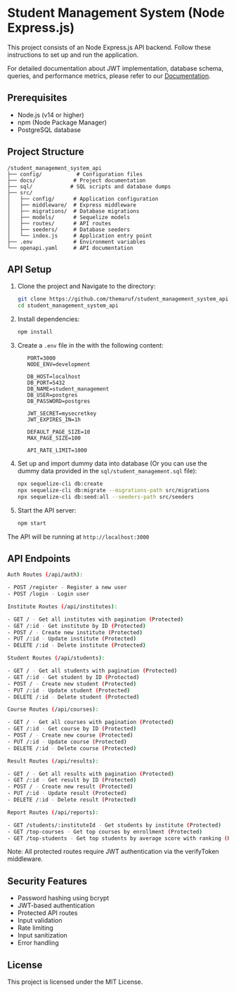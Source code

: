 # Student Management System (Node Express.js)

This project consists of an Node Express.js API backend. Follow these instructions to set up and run the application.

For detailed documentation about JWT implementation, database schema, queries, and performance metrics, please refer to our [Documentation](docs/DOCUMENTATION.md).

## Prerequisites

- Node.js (v14 or higher)
- npm (Node Package Manager)
- PostgreSQL database

## Project Structure

```
/student_management_system_api
├── config/           # Configuration files
├── docs/            # Project documentation
├── sql/            # SQL scripts and database dumps
├── src/
│   ├── config/      # Application configuration
│   ├── middleware/  # Express middleware
│   ├── migrations/  # Database migrations
│   ├── models/      # Sequelize models
│   ├── routes/      # API routes
│   ├── seeders/     # Database seeders
│   └── index.js     # Application entry point
├── .env             # Environment variables
└── openapi.yaml     # API documentation
```

## API Setup

1. Clone the project and Navigate to the directory:

   ```bash
   git clone https://github.com/themaruf/student_management_system_api.git
   cd student_management_system_api
   ```

2. Install dependencies:

   ```bash
   npm install
   ```

3. Create a `.env` file in the with the following content:

   ```env
      PORT=3000
      NODE_ENV=development

      DB_HOST=localhost
      DB_PORT=5432
      DB_NAME=student_management
      DB_USER=postgres
      DB_PASSWORD=postgres

      JWT_SECRET=mysecretkey
      JWT_EXPIRES_IN=1h

      DEFAULT_PAGE_SIZE=10
      MAX_PAGE_SIZE=100

      API_RATE_LIMIT=1000
   ```

4. Set up and import dummy data into database (Or you can use the dummy data provided in the `sql/student_management.sql` file):

   ```bash
   npx sequelize-cli db:create
   npx sequelize-cli db:migrate --migrations-path src/migrations
   npx sequelize-cli db:seed:all --seeders-path src/seeders
   ```

5. Start the API server:
   ```bash
   npm start
   ```

The API will be running at `http://localhost:3000`

## API Endpoints

```bash
Auth Routes (/api/auth):

- POST /register - Register a new user
- POST /login - Login user
```

```bash
Institute Routes (/api/institutes):

- GET / - Get all institutes with pagination (Protected)
- GET /:id - Get institute by ID (Protected)
- POST / - Create new institute (Protected)
- PUT /:id - Update institute (Protected)
- DELETE /:id - Delete institute (Protected)
```

```bash
Student Routes (/api/students):

- GET / - Get all students with pagination (Protected)
- GET /:id - Get student by ID (Protected)
- POST / - Create new student (Protected)
- PUT /:id - Update student (Protected)
- DELETE /:id - Delete student (Protected)
```

```bash
Course Routes (/api/courses):

- GET / - Get all courses with pagination (Protected)
- GET /:id - Get course by ID (Protected)
- POST / - Create new course (Protected)
- PUT /:id - Update course (Protected)
- DELETE /:id - Delete course (Protected)
```

```bash
Result Routes (/api/results):

- GET / - Get all results with pagination (Protected)
- GET /:id - Get result by ID (Protected)
- POST / - Create new result (Protected)
- PUT /:id - Update result (Protected)
- DELETE /:id - Delete result (Protected)
```

```bash
Report Routes (/api/reports):

- GET /students/:instituteId - Get students by institute (Protected)
- GET /top-courses - Get top courses by enrollment (Protected)
- GET /top-students - Get top students by average score with ranking (Protected)
```

Note: All protected routes require JWT authentication via the verifyToken middleware.

## Security Features

- Password hashing using bcrypt
- JWT-based authentication
- Protected API routes
- Input validation
- Rate limiting
- Input sanitization
- Error handling

## License

This project is licensed under the MIT License.
